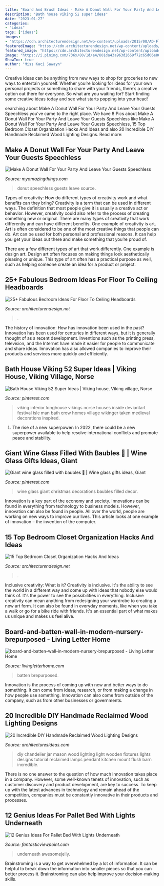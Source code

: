 ```yaml
---
title: "Board And Brush Ideas - Make A Donut Wall For Your Party And Leave Your Guests Speechless"
description: "Bath house viking 52 super ideas"
date: "2023-01-27"
categories:
- "ideas"
tags: ["ideas"]
images:
- "https://cdn.architecturendesign.net/wp-content/uploads/2015/08/AD-Floor-To-Ceiling-Headboards-01.gif"
featuredImage: "https://cdn.architecturendesign.net/wp-content/uploads/2015/08/AD-Floor-To-Ceiling-Headboards-01.gif"
featured_image: "https://cdn.architecturendesign.net/wp-content/uploads/2015/08/AD-Floor-To-Ceiling-Headboards-01.gif"
image: "https://i.pinimg.com/736x/80/1d/a4/801da43a963d2669f72c65d06e863bf9.jpg"
ShowToc: true
author: "Miss Kaci Sawayn"
---
```



Creative ideas can be anything from new ways to shop for groceries to new ways to entertain yourself. Whether you’re looking for ideas for your own personal projects or something to share with your friends, there’s a creative option out there for everyone. So what are you waiting for? Start finding some creative ideas today and see what starts popping into your head!

	

		
searching about Make A Donut Wall For Your Party And Leave Your Guests Speechless you've came to the right place. We have 8 Pics about Make A Donut Wall For Your Party And Leave Your Guests Speechless like Make A Donut Wall For Your Party And Leave Your Guests Speechless, 15 Top Bedroom Closet Organization Hacks And Ideas and also 20 Incredible DIY Handmade Reclaimed Wood Lighting Designs. Read more:
		
    
## Make A Donut Wall For Your Party And Leave Your Guests Speechless

<img loading=lazy src="http://myamazingthings.com/wp-content/uploads/2017/05/donut-wall-2.jpg" onerror="this.onerror=null;this.src='https://tse3.mm.bing.net/th?id=OIP.0jXdk9mVc6iPmV5te-XtswHaLG&amp;pid=15.1';" alt="Make A Donut Wall For Your Party And Leave Your Guests Speechless">

_Source: myamazingthings.com_

>donut speechless guests leave source. 

	

Types of creativity: How do different types of creativity work and what benefits can they bring?
Creativity is a term that can be used in different ways. The definition that most people give it is usually a creative act or behavior. However, creativity could also refer to the process of creating something new or original. There are many types of creativity that work differently and can have different benefits. 
One example of creativity is art. Art is often considered to be one of the most creative things that people can do. Art can be used for both personal and professional reasons. It can help you get your ideas out there and make something that you’re proud of. 

There are a few different types of art that work differently. One example is design art. Design art often focuses on making things look aesthetically pleasing or unique. This type of art often has a practical purpose as well, such as helping someone create an idea for a product or project.

    
## 25+ Fabulous Bedroom Ideas For Floor To Ceiling Headboards

<img loading=lazy src="https://cdn.architecturendesign.net/wp-content/uploads/2015/08/AD-Floor-To-Ceiling-Headboards-01.gif" onerror="this.onerror=null;this.src='https://tse4.mm.bing.net/th?id=OIP.57f41RG6LNHpJl56Nx4LZwHaJ4&amp;pid=15.1';" alt="25+ Fabulous Bedroom Ideas For Floor To Ceiling Headboards">

_Source: architecturendesign.net_

>. 

	

The history of innovation: How has innovation been used in the past?
Innovation has been used for centuries in different ways, but it is generally thought of as a recent development. Inventions such as the printing press, television, and the Internet have made it easier for people to communicate and share ideas. Innovation has also allowed companies to improve their products and services more quickly and efficiently.

    
## Bath House Viking 52 Super Ideas | Viking House, Viking Village, Norse

<img loading=lazy src="https://i.pinimg.com/736x/54/14/7e/54147e268103bcd7e0eac1a3f069aafb.jpg" onerror="this.onerror=null;this.src='https://tse1.mm.bing.net/th?id=OIP.ae1jGvvAT_RGIoRzhet8gAAAAA&amp;pid=15.1';" alt="Bath House Viking 52 Super Ideas | Viking house, Viking village, Norse">

_Source: pinterest.com_

>viking interior longhouse vikings norse houses inside deviantart festival isle man bath crow homes village wikinger taken medieval decorations inspired. 

	

1. The rise of a new superpower: In 2022, there could be a new superpower available to help resolve international conflicts and promote peace and stability.

    
## Giant Wine Glass Filled With Baubles 🎄 | Wine Glass Gifts Ideas, Giant

<img loading=lazy src="https://i.pinimg.com/736x/80/1d/a4/801da43a963d2669f72c65d06e863bf9.jpg" onerror="this.onerror=null;this.src='https://tse2.mm.bing.net/th?id=OIP.Cq1xt8bP4WC8t9LJ23XXZAHaNL&amp;pid=15.1';" alt="Giant wine glass filled with baubles 🎄 | Wine glass gifts ideas, Giant">

_Source: pinterest.com_

>wine glass giant christmas decorations baubles filled decor. 

	

Innovation is a key part of the economy and society. Innovations can be found in everything from technology to business models. However, innovation can also be found in people. All over the world, people are working on new ways to improve our lives. This article looks at one example of innovation – the invention of the computer.

    
## 15 Top Bedroom Closet Organization Hacks And Ideas

<img loading=lazy src="https://cdn.architecturendesign.net/wp-content/uploads/2016/01/AD-Bedroom-Closet-Organization-Hacks-And-Ideas-08.jpg" onerror="this.onerror=null;this.src='https://tse3.mm.bing.net/th?id=OIP.gISlyeyLu3rBVdXj1S058AHaLH&amp;pid=15.1';" alt="15 Top Bedroom Closet Organization Hacks And Ideas">

_Source: architecturendesign.net_

>. 

	

Inclusive creativity: What is it?
Creativity is inclusive. It's the ability to see the world in a different way and come up with ideas that nobody else would think of. It's the power to see the possibilities in everything. Inclusive creativity can mean anything from redesigning your wardrobe to creating a new art form. It can also be found in everyday moments, like when you take a walk or go for a bike ride with friends. It's an essential part of what makes us unique and makes us feel alive.

    
## Board-and-batten-wall-in-modern-nursery-brepurposed - Living Letter Home

<img loading=lazy src="https://www.livingletterhome.com/wp-content/uploads/2021/01/board-and-batten-wall-in-modern-nursery-brepurposed.png" onerror="this.onerror=null;this.src='https://tse1.mm.bing.net/th?id=OIP.82UrTEFQJEX9rNQuU6wSVAHaLH&amp;pid=15.1';" alt="board-and-batten-wall-in-modern-nursery-brepurposed - Living Letter Home">

_Source: livingletterhome.com_

>batten brepurposed. 

	

Innovation is the process of coming up with new and better ways to do something. It can come from ideas, research, or from making a change in how people use something. Innovation can also come from outside of the company, such as from other businesses or governments.

    
## 20 Incredible DIY Handmade Reclaimed Wood Lighting Designs

<img loading=lazy src="http://architecturesideas.com/wp-content/uploads/2017/06/3-64.jpg" onerror="this.onerror=null;this.src='https://tse1.mm.bing.net/th?id=OIP.yNrDGC6OYiW9dQQVcmAb-wHaFj&amp;pid=15.1';" alt="20 Incredible DIY Handmade Reclaimed Wood Lighting Designs">

_Source: architecturesideas.com_

>diy chandelier jar mason wood lighting light wooden fixtures lights designs tutorial reclaimed lamps pendant kitchen mount flush barn incredible. 

	

There is no one answer to the question of how much innovation takes place in a company. However, some well-known tenets of innovation, such as customer discovery and product development, are key to success. To keep up with the latest advances in technology and remain ahead of the competition, companies must be constantly innovative in their products and processes.

    
## 12 Genius Ideas For Pallet Bed With Lights Underneath

<img loading=lazy src="http://www.fantasticviewpoint.com/wp-content/uploads/2016/08/9_1464869047-634x852.jpg" onerror="this.onerror=null;this.src='https://tse1.mm.bing.net/th?id=OIP.pbjLtmY7MI0DMK0Sha9krQHaJ8&amp;pid=15.1';" alt="12 Genius Ideas For Pallet Bed With Lights Underneath">

_Source: fantasticviewpoint.com_

>underneath awesomejelly. 

	

Brainstroming is a way to get overwhelmed by a lot of information. It can be helpful to break down the information into smaller pieces so that you can better process it. Brainstroming can also help improve your decision-making skills.

